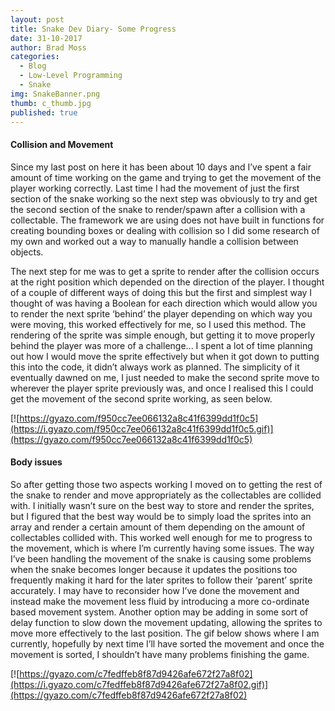 ```yaml
---
layout: post
title: Snake Dev Diary- Some Progress
date: 31-10-2017
author: Brad Moss
categories:
  - Blog
  - Low-Level Programming
  - Snake
img: SnakeBanner.png
thumb: c_thumb.jpg
published: true
---
```



#### Collision and Movement

Since my last post on here it has been about 10 days and I’ve spent a fair amount of time working on the game and trying to get the movement of the player working correctly. Last time I had the movement of just the first section of the snake working so the next step was obviously to try and get the second section of the snake to render/spawn after a collision with a collectable. The framework we are using does not have built in functions for creating bounding boxes or dealing with collision so I did some research of my own and worked out a way to manually handle a collision between objects. 
<!--more-->
The next step for me was to get a sprite to render after the collision occurs at the right position which depended on the direction of the player. I thought of a couple of different ways of doing this but the first and simplest way I thought of was having a Boolean for each direction which would allow you to render the next sprite ‘behind’ the player depending on which way you were moving, this worked effectively for me, so I used this method. The rendering of the sprite was simple enough, but getting it to move properly behind the player was more of a challenge... I spent a lot of time planning out how I would move the sprite effectively but when it got down to putting this into the code, it didn’t always work as planned. The simplicity of it eventually dawned on me, I just needed to make the second sprite move to wherever the player sprite previously was, and once I realised this I could get the movement of the second sprite working, as seen below.

[![https://gyazo.com/f950cc7ee066132a8c41f6399dd1f0c5](https://i.gyazo.com/f950cc7ee066132a8c41f6399dd1f0c5.gif)](https://gyazo.com/f950cc7ee066132a8c41f6399dd1f0c5)

#### Body issues

So after getting those two aspects working I moved on to getting the rest of the snake to render and move appropriately as the collectables are collided with. I initially wasn’t sure on the best way to store and render the sprites, but I figured that the best way would be to simply load the sprites into an array and render a certain amount of them depending on the amount of collectables collided with. This worked well enough for me to progress to the movement, which is where I’m currently having some issues. The way I’ve been handling the movement of the snake is causing some problems when the snake becomes longer because it updates the positions too frequently making it hard for the later sprites to follow their ‘parent’ sprite accurately. I may have to reconsider how I’ve done the movement and instead make the movement less fluid by introducing a more co-ordinate based movement system. Another option may be adding in some sort of delay function to slow down the movement updating, allowing the sprites to move more effectively to the last position. The gif below shows where I am currently, hopefully by next time I’ll have sorted the movement and once the movement is sorted, I shouldn’t have many problems finishing the game.

[![https://gyazo.com/c7fedffeb8f87d9426afe672f27a8f02](https://i.gyazo.com/c7fedffeb8f87d9426afe672f27a8f02.gif)](https://gyazo.com/c7fedffeb8f87d9426afe672f27a8f02)

